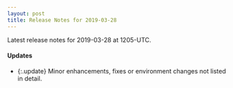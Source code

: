 ```yaml
---
layout: post
title: Release Notes for 2019-03-28
---
```


Latest release notes for 2019-03-28 at 1205-UTC.

<div class='updates' markdown='1'>

#### Updates

- {:.update} Minor enhancements, fixes or environment changes not listed in detail.

</div>


